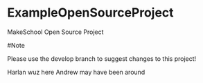ExampleOpenSourceProject
========================

MakeSchool Open Source Project

#Note

Please use the develop branch to suggest changes to this project!

Harlan wuz here
Andrew may have been around
